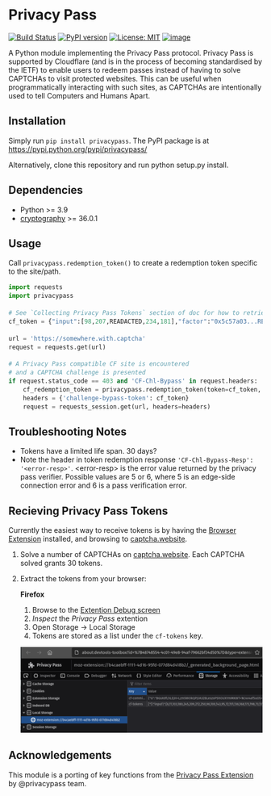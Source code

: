 # Privacy Pass

[![Build Status](https://drone.sergeserge.com/api/badges/SergeBakharev/privacypass/status.svg)](https://drone.sergeserge.com/SergeBakharev/privacypass)
[![PyPI version](https://badge.fury.io/py/privacypass.svg)](https://badge.fury.io/py/privacypass)
[![License: MIT](https://img.shields.io/badge/License-MIT-yellow.svg)](https://opensource.org/licenses/MIT)
[![image](https://img.shields.io/pypi/pyversions/privacypass.svg)](https://pypi.org/project/privacypass/)

A Python module implementing the Privacy Pass protocol. Privacy Pass is supported by Cloudflare (and is in the process of becoming standardised by the IETF) to enable users to redeem passes instead of having to solve CAPTCHAs to visit protected websites. This can be useful when programmatically interacting with such sites, as CAPTCHAs are intentionally used to tell Computers and Humans Apart.

## Installation

Simply run `pip install privacypass`. The PyPI package is at https://pypi.python.org/pypi/privacypass/

Alternatively, clone this repository and run python setup.py install.

## Dependencies

* Python >= 3.9
* [cryptography](https://cryptography.io/) >= 36.0.1

## Usage

Call `privacypass.redemption_token()` to create a redemption token specific to the site/path.

``` python
import requests
import privacypass

# See `Collecting Privacy Pass Tokens` section of doc for how to retrieve tokens
cf_token = {"input":[98,207,READACTED,234,181],"factor":"0x5c57a03...REDACTED..68ef47","blindedPoint":"BAV...REDACTED...dss=","unblindedPoint":"BOu0AArK..REDACTED..jdBbeqo=","signed":{"blindedPoint":"BPs6ed..REDACTED..0ZWw=","unblindedPoint":"BHtp..REDACTED..hU0="}}

url = 'https://somewhere.with.captcha'
request = requests.get(url)

# A Privacy Pass compatible CF site is encountered
# and a CAPTCHA challenge is presented
if request.status_code == 403 and 'CF-Chl-Bypass' in request.headers:
    cf_redemption_token = privacypass.redemption_token(token=cf_token, url=url, method='GET')
    headers = {'challenge-bypass-token': cf_token}
    request = requests_session.get(url, headers=headers)
```

## Troubleshooting Notes
* Tokens have a limited life span. 30 days?
* Note the header in token redemption response `'CF-Chl-Bypass-Resp': '<error-resp>'`. \<error-resp\> is the error value returned by the privacy pass verifier. Possible values are 5 or 6, where 5 is an edge-side connection error and 6 is a pass verification error.

## Recieving Privacy Pass Tokens

Currently the easiest way to receive tokens is by having the [Browser Extension](https://privacypass.github.io/) installed, and browsing to [captcha.website](https://captcha.website).

1. Solve a number of CAPTCHAs on [captcha.website](https://captcha.website). Each CAPTCHA solved grants 30 tokens.
2. Extract the tokens from your browser:

    **Firefox**

    1. Browse to the [Extention Debug screen](about:debugging#/runtime/this-firefox)
    2. *Inspect* the *Privacy Pass* extention
    3. Open Storage -> Local Storage
    4. Tokens are stored as a list under the `cf-tokens` key.

    ![FirefoxScreenshot](docs/firefox_tokens.png)

## Acknowledgements

This module is a porting of key functions from the [Privacy Pass Extension](https://github.com/privacypass/challenge-bypass-extension) by @privacypass team.
